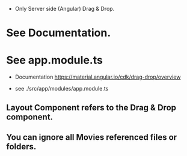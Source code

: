 
* Only Server side (Angular) Drag & Drop.
# See Documentation.
# See app.module.ts
 
* Documentation https://material.angular.io/cdk/drag-drop/overview

* see ./src/app/modules/app.module.ts

## Layout Component refers to the Drag & Drop component. <br>
## You can ignore all  Movies referenced files or folders.
